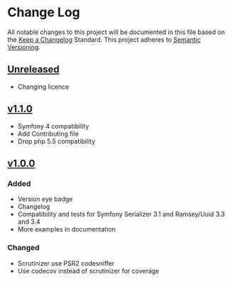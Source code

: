 # Change Log
All notable changes to this project will be documented in this file based on the [Keep a Changelog](http://keepachangelog.com/) Standard.
This project adheres to [Semantic Versioning](http://semver.org/).

## [Unreleased](https://github.com/gbprod/uuid-normalizer/compare/v1.1.0...HEAD)

 - Changing licence

## [v1.1.0](https://github.com/gbprod/uuid-normalizer/compare/v1.0.1...v1.1.0)
 
 - Symfony 4 compatibility
 - Add Contributing file
 - Drop php 5.5 compatibility

## [v1.0.0](https://github.com/gbprod/uuid-normalizer/compare/v1.0.0...v1.0.1)

### Added
- Version eye badge
- Changelog
- Compatibility and tests for Symfony Serializer 3.1 and Ramsey/Uuid 3.3 and 3.4
- More examples in documentation

### Changed
- Scrutinizer use PSR2 codesniffer
- Use codecov instead of scrutinizer for coverage
